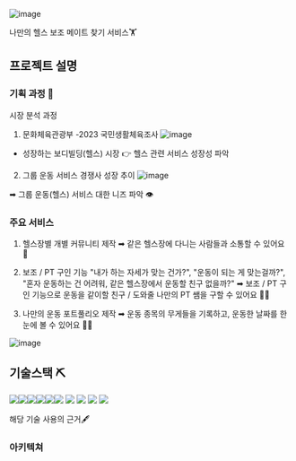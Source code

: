
![image](https://github.com/makeprojectwithworld/HELPER/assets/156163390/453ec828-d9ac-455d-85a8-8c994253fdc9)

나만의 헬스 보조 메이트 찾기 서비스🏋️


## 프로젝트 설명

### 기획 과정 📌

시장 분석 과정
1. 문화체육관광부 -2023 국민생활체육조사
![image](https://github.com/makeprojectwithworld/HELPER/assets/156163390/109f71f5-f412-49b9-b47f-4da8cd9979d6)

- 성장하는 보디빌딩(헬스) 시장 👉 헬스 관련 서비스 성장성 파악


2. 그룹 운동 서비스 경쟁사 성장 추이
![image](https://github.com/makeprojectwithworld/HELPER/assets/156163390/a649941e-6237-4a72-b95d-949f6bf8d056)

➡︎ 그룹 운동(헬스) 서비스 대한 니즈 파악 👁️


### 주요 서비스

1. 헬스장별 개별 커뮤니티 제작
   ➡︎ 같은 헬스장에 다니는 사람들과 소통할 수 있어요 🤷

2. 보조 / PT 구인 기능
    "내가 하는 자세가 맞는 건가?", "운동이 되는 게 맞는걸까?", "혼자 운동하는 건 어려워, 같은 헬스장에서 운동할 친구 없을까?"
     ➡︎ 보조 / PT 구인 기능으로 운동을 같이할 친구 / 도와줄 나만의 PT 쌤을 구할 수 있어요 🏋️‍♂️

3. 나만의 운동 포트풀리오 제작
   ➡︎ 운동 종목의 무게들을 기록하고, 운동한 날짜를 한 눈에 볼 수 있어요 🧘‍♂️

![image](https://github.com/makeprojectwithworld/HELPER/assets/156163390/030737a1-91cd-4f7d-bbc9-218ab88d65a6)


## 기술스택 ⛏️
<img src="https://img.shields.io/badge/JavaScript-F7DF1E?style=flat-square&logo=javascript&logoColor=white" /><img src="https://img.shields.io/badge/vue.js-4FC08D?style=flat-square&logo=vue.js&logoColor=white" /><img src="https://img.shields.io/badge/mysql-4479A1?style=flat-square&logo=mysql&logoColor=white" /><img src="https://img.shields.io/badge/springboot-6DB33F?style=flat-square&logo=SpringBoot&logoColor=white" /><img src="https://img.shields.io/badge/node.js-5FA04E?style=flat-square&logo=node.js&logoColor=white" /><img src="https://img.shields.io/badge/axios-5A29E4?style=flat-square&logo=axios&logoColor=white" /> <img src="https://img.shields.io/badge/MyBatis-000000?style=flat-square&logo=MyBatis&logoColor=white">  <img src="https://img.shields.io/badge/Java-007396?style=flat-square&logo=Java&logoColor=white"> <img src="https://img.shields.io/badge/JWT-40AEF0?style=flat-square&logo=JWT&logoColor=white"> <img src="https://img.shields.io/badge/Oauth2-000000?style=flat-square&logo=Oauth2&logoColor=white"> 

해당 기술 사용의 근거🖋️

### 아키텍쳐







